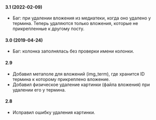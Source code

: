 
#### 3.1 (2022-02-09)
- Баг: при удалении вложения из медиатеки, когда оно удалено у термина. Теперь удаляются только вложения, которые не прикрепленные к другому посту.

#### 3.0 (2019-04-24)
- Баг: колонка заполнялась без проверки имени колонки.

#### 2.9
- Добавил метаполе для вложений (img_term), где хранится ID термина к которому прикреплено вложение.
- Добавил физическое удаление картинки (файла вложения) при удалении его у термина.

#### 2.8 
- Исправил ошибку удаления картинки.